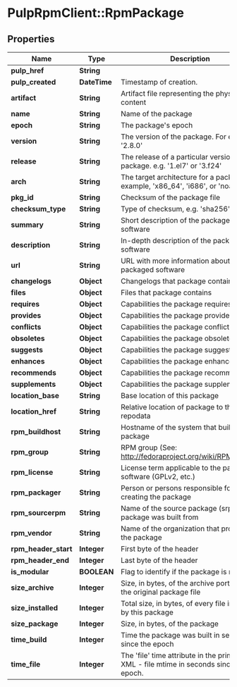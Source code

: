 # PulpRpmClient::RpmPackage

## Properties
Name | Type | Description | Notes
------------ | ------------- | ------------- | -------------
**pulp_href** | **String** |  | [optional] 
**pulp_created** | **DateTime** | Timestamp of creation. | [optional] 
**artifact** | **String** | Artifact file representing the physical content | [optional] 
**name** | **String** | Name of the package | [optional] 
**epoch** | **String** | The package&#39;s epoch | [optional] 
**version** | **String** | The version of the package. For example, &#39;2.8.0&#39; | [optional] 
**release** | **String** | The release of a particular version of the package. e.g. &#39;1.el7&#39; or &#39;3.f24&#39; | [optional] 
**arch** | **String** | The target architecture for a package.For example, &#39;x86_64&#39;, &#39;i686&#39;, or &#39;noarch&#39; | [optional] 
**pkg_id** | **String** | Checksum of the package file | [optional] 
**checksum_type** | **String** | Type of checksum, e.g. &#39;sha256&#39;, &#39;md5&#39; | [optional] 
**summary** | **String** | Short description of the packaged software | [optional] 
**description** | **String** | In-depth description of the packaged software | [optional] 
**url** | **String** | URL with more information about the packaged software | [optional] 
**changelogs** | **Object** | Changelogs that package contains | [optional] 
**files** | **Object** | Files that package contains | [optional] 
**requires** | **Object** | Capabilities the package requires | [optional] 
**provides** | **Object** | Capabilities the package provides | [optional] 
**conflicts** | **Object** | Capabilities the package conflicts | [optional] 
**obsoletes** | **Object** | Capabilities the package obsoletes | [optional] 
**suggests** | **Object** | Capabilities the package suggests | [optional] 
**enhances** | **Object** | Capabilities the package enhances | [optional] 
**recommends** | **Object** | Capabilities the package recommends | [optional] 
**supplements** | **Object** | Capabilities the package supplements | [optional] 
**location_base** | **String** | Base location of this package | [optional] 
**location_href** | **String** | Relative location of package to the repodata | [optional] 
**rpm_buildhost** | **String** | Hostname of the system that built the package | [optional] 
**rpm_group** | **String** | RPM group (See: http://fedoraproject.org/wiki/RPMGroups) | [optional] 
**rpm_license** | **String** | License term applicable to the package software (GPLv2, etc.) | [optional] 
**rpm_packager** | **String** | Person or persons responsible for creating the package | [optional] 
**rpm_sourcerpm** | **String** | Name of the source package (srpm) the package was built from | [optional] 
**rpm_vendor** | **String** | Name of the organization that produced the package | [optional] 
**rpm_header_start** | **Integer** | First byte of the header | [optional] 
**rpm_header_end** | **Integer** | Last byte of the header | [optional] 
**is_modular** | **BOOLEAN** | Flag to identify if the package is modular | [optional] 
**size_archive** | **Integer** | Size, in bytes, of the archive portion of the original package file | [optional] 
**size_installed** | **Integer** | Total size, in bytes, of every file installed by this package | [optional] 
**size_package** | **Integer** | Size, in bytes, of the package | [optional] 
**time_build** | **Integer** | Time the package was built in seconds since the epoch | [optional] 
**time_file** | **Integer** | The &#39;file&#39; time attribute in the primary XML - file mtime in seconds since the epoch. | [optional] 


